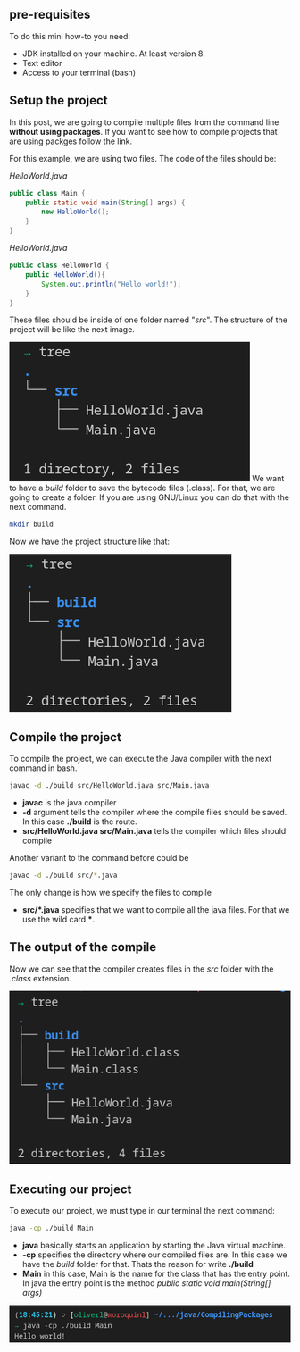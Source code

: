 ## pre-requisites

To do this mini how-to you need:

* JDK installed on your machine. At least version 8. 
* Text editor
* Access to your terminal (bash)

## Setup the project 
In this post, we are going to compile multiple files from the command line **without using packages**. If you want to see how to compile projects that are using packges follow the link. 

For this example, we are using two files. The code of the files should be: 

*HelloWorld.java*
```java
public class Main {
    public static void main(String[] args) {
        new HelloWorld();
    }
}
```
*HelloWorld.java*
```java
public class HelloWorld {
    public HelloWorld(){
        System.out.println("Hello world!");
    }    
}

```

These files should be inside of one folder named "*src*". The structure of the project will be like the next image. 

![tree 1](./treeMultipleFiles1.png)
We want to have a *build* folder to save the bytecode files (.class). For that, 
 we are going to create a folder. If you are using GNU/Linux you can do that with the next command.

```bash
mkdir build
```

Now we have the project structure like that:

![tree 2](./treeMultipleFiles2.png)

## Compile the project
To compile the project, we can execute the Java compiler with the next command in bash.


```bash
javac -d ./build src/HelloWorld.java src/Main.java
```

* **javac** is the java compiler
* **-d** argument tells the compiler where the compile files should be saved. In this case **./build** is the route.
* **src/HelloWorld.java src/Main.java** tells the compiler which files should compile

Another variant to the command before could be

```bash
javac -d ./build src/*.java
```

The only change is how we specify the files to compile 

* **src/\*.java**  specifies that we want to compile all the java files. For that we use the wild card **\***.  

## The output of the compile

Now we can see that the compiler creates files in the *src* folder with the *.class* extension.

![tree 3](./treeMultipleFiles3.png)

## Executing our project
To execute our project, we must type in our terminal the next command: 

```bash
java -cp ./build Main
```

* **java** basically starts an application by starting the Java virtual machine. 
* **-cp** specifies the directory where our compiled files are. In this case we have the *build* folder for that. Thats the reason for write **./build**
* **Main** in this case, Main is the name for the class that has the entry point. In java the entry point is the method *public static void main(String[] args)*

![tree 4](./treeMultipleFiles4.png)

